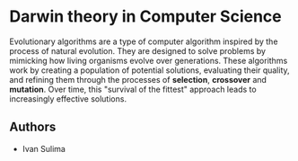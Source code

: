 # Darwin theory in Computer Science

Evolutionary algorithms are a type of computer algorithm inspired by the process of natural evolution. They are designed to solve problems by mimicking how living organisms evolve over generations. These algorithms work by creating a population of potential solutions, evaluating their quality, and refining them through the processes of **selection**, **crossover** and  **mutation**. Over time, this "survival of the fittest" approach leads to increasingly effective solutions. 

## Authors
- Ivan Sulima
